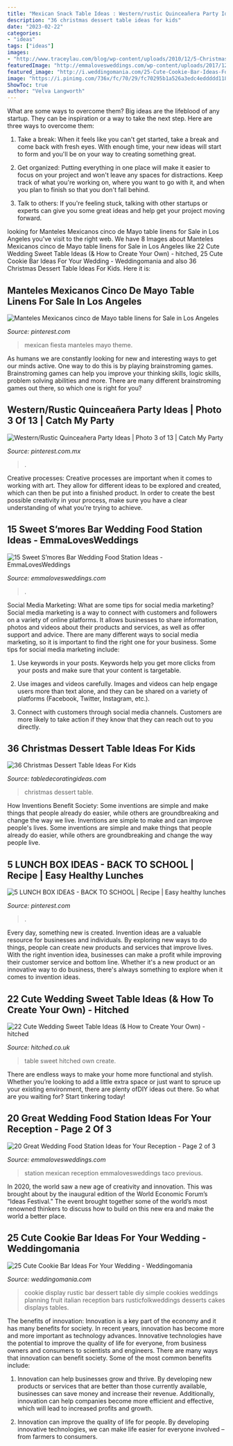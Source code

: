 ```yaml
---
title: "Mexican Snack Table Ideas : Western/rustic Quinceañera Party Ideas"
description: "36 christmas dessert table ideas for kids"
date: "2023-02-22"
categories:
- "ideas"
tags: ["ideas"]
images:
- "http://www.traceylau.com/blog/wp-content/uploads/2010/12/5-Christmas-Corprate-2.jpg"
featuredImage: "http://emmalovesweddings.com/wp-content/uploads/2017/12/wedding-S’mores-Bar-food-station-ideas.jpg"
featured_image: "http://i.weddingomania.com/25-Cute-Cookie-Bar-Ideas-For-Your-Wedding2.jpg"
image: "https://i.pinimg.com/736x/fc/70/29/fc70295b1a526a3edc4eddddd118082b.jpg"
ShowToc: true
author: "Velva Langworth"
---
```



What are some ways to overcome them?
Big ideas are the lifeblood of any startup. They can be inspiration or a way to take the next step. Here are three ways to overcome them:
1) Take a break: When it feels like you can't get started, take a break and come back with fresh eyes. With enough time, your new ideas will start to form and you'll be on your way to creating something great.

2) Get organized: Putting everything in one place will make it easier to focus on your project and won't leave any spaces for distractions. Keep track of what you're working on, where you want to go with it, and when you plan to finish so that you don't fall behind.

3) Talk to others: If you're feeling stuck, talking with other startups or experts can give you some great ideas and help get your project moving forward.

	

		
looking for Manteles Mexicanos cinco de Mayo table linens for Sale in Los Angeles you've visit to the right web. We have 8 Images about Manteles Mexicanos cinco de Mayo table linens for Sale in Los Angeles like 22 Cute Wedding Sweet Table Ideas (&amp; How to Create Your Own) - hitched, 25 Cute Cookie Bar Ideas For Your Wedding - Weddingomania and also 36 Christmas Dessert Table Ideas For Kids. Here it is:
		
    
## Manteles Mexicanos Cinco De Mayo Table Linens For Sale In Los Angeles

<img loading=lazy src="https://i.pinimg.com/736x/fc/70/29/fc70295b1a526a3edc4eddddd118082b.jpg" onerror="this.onerror=null;this.src='https://tse1.mm.bing.net/th?id=OIP.1yE3h7FGDTOM0UHfULGBpAHaJ4&amp;pid=15.1';" alt="Manteles Mexicanos cinco de Mayo table linens for Sale in Los Angeles">

_Source: pinterest.com_

>mexican fiesta manteles mayo theme. 

	

As humans we are constantly looking for new and interesting ways to get our minds active. One way to do this is by playing brainstroming games. Brainstroming games can help you improve your thinking skills, logic skills, problem solving abilities and more. There are many different brainstroming games out there, so which one is right for you?

    
## Western/Rustic Quinceañera Party Ideas | Photo 3 Of 13 | Catch My Party

<img loading=lazy src="https://i.pinimg.com/736x/05/41/78/05417845a6af40f8dadd989dcaa5a9e9.jpg" onerror="this.onerror=null;this.src='https://tse1.mm.bing.net/th?id=OIP.O4qt1Y4vRetZKEzToLAEmgHaNK&amp;pid=15.1';" alt="Western/Rustic Quinceañera Party Ideas | Photo 3 of 13 | Catch My Party">

_Source: pinterest.com.mx_

>. 

	

Creative processes:
Creative processes are important when it comes to working with art. They allow for different ideas to be explored and created, which can then be put into a finished product. In order to create the best possible creativity in your process, make sure you have a clear understanding of what you’re trying to achieve.

    
## 15 Sweet S’mores Bar Wedding Food Station Ideas - EmmaLovesWeddings

<img loading=lazy src="http://emmalovesweddings.com/wp-content/uploads/2017/12/wedding-S’mores-Bar-food-station-ideas.jpg" onerror="this.onerror=null;this.src='https://tse4.mm.bing.net/th?id=OIP.jmvr6ZzpDAA0QeEa6AUYVAHaLH&amp;pid=15.1';" alt="15 Sweet S’mores Bar Wedding Food Station Ideas - EmmaLovesWeddings">

_Source: emmalovesweddings.com_

>. 

	

Social Media Marketing: What are some tips for social media marketing?
Social media marketing is a way to connect with customers and followers on a variety of online platforms. It allows businesses to share information, photos and videos about their products and services, as well as offer support and advice. There are many different ways to social media marketing, so it is important to find the right one for your business. Some tips for social media marketing include:
1. Use keywords in your posts. Keywords help you get more clicks from your posts and make sure that your content is targetable.

2. Use images and videos carefully. Images and videos can help engage users more than text alone, and they can be shared on a variety of platforms (Facebook, Twitter, Instagram, etc.).

3. Connect with customers through social media channels. Customers are more likely to take action if they know that they can reach out to you directly.

    
## 36 Christmas Dessert Table Ideas For Kids

<img loading=lazy src="http://www.traceylau.com/blog/wp-content/uploads/2010/12/5-Christmas-Corprate-2.jpg" onerror="this.onerror=null;this.src='https://tse4.mm.bing.net/th?id=OIP.WhgMwExYwqNjANwnz_9xcAHaKe&amp;pid=15.1';" alt="36 Christmas Dessert Table Ideas For Kids">

_Source: tabledecoratingideas.com_

>christmas dessert table. 

	

How Inventions Benefit Society: Some inventions are simple and make things that people already do easier, while others are groundbreaking and change the way we live.
Inventions are simple to make and can improve people's lives. Some inventions are simple and make things that people already do easier, while others are groundbreaking and change the way people live.

    
## 5 LUNCH BOX IDEAS - BACK TO SCHOOL | Recipe | Easy Healthy Lunches

<img loading=lazy src="https://i.pinimg.com/736x/87/ad/2d/87ad2dbe2fb671e827e6999665b55e1c.jpg" onerror="this.onerror=null;this.src='https://tse4.mm.bing.net/th?id=OIP.5PMfAvZDy8rH4aGOxHKpyAHaMW&amp;pid=15.1';" alt="5 LUNCH BOX IDEAS - BACK TO SCHOOL | Recipe | Easy healthy lunches">

_Source: pinterest.com_

>. 

	

Every day, something new is created. Invention ideas are a valuable resource for businesses and individuals. By exploring new ways to do things, people can create new products and services that improve lives. With the right invention idea, businesses can make a profit while improving their customer service and bottom line. Whether it's a new product or an innovative way to do business, there's always something to explore when it comes to invention ideas.

    
## 22 Cute Wedding Sweet Table Ideas (&amp; How To Create Your Own) - Hitched

<img loading=lazy src="https://cdn0.hitched.co.uk/articles/images/9/4/6/3/img_63649/3-colour-co-ordinated.jpg" onerror="this.onerror=null;this.src='https://tse4.mm.bing.net/th?id=OIP.GfX41QdD313h8XvyB_Y8aAHaLH&amp;pid=15.1';" alt="22 Cute Wedding Sweet Table Ideas (&amp; How to Create Your Own) - hitched">

_Source: hitched.co.uk_

>table sweet hitched own create. 

	

There are endless ways to make your home more functional and stylish. Whether you’re looking to add a little extra space or just want to spruce up your existing environment, there are plenty ofDIY ideas out there. So what are you waiting for? Start tinkering today!

    
## 20 Great Wedding Food Station Ideas For Your Reception - Page 2 Of 3

<img loading=lazy src="http://emmalovesweddings.com/wp-content/uploads/2017/08/Mexican-Fiesta-Taco-wedding-food-station-ideas.jpg" onerror="this.onerror=null;this.src='https://tse4.mm.bing.net/th?id=OIP.WVueAiEfU2ipKl0qFmK8SwHaJW&amp;pid=15.1';" alt="20 Great Wedding Food Station Ideas for Your Reception - Page 2 of 3">

_Source: emmalovesweddings.com_

>station mexican reception emmalovesweddings taco previous. 

	

In 2020, the world saw a new age of creativity and innovation. This was brought about by the inaugural edition of the World Economic Forum’s “Ideas Festival.” The event brought together some of the world’s most renowned thinkers to discuss how to build on this new era and make the world a better place.

    
## 25 Cute Cookie Bar Ideas For Your Wedding - Weddingomania

<img loading=lazy src="http://i.weddingomania.com/25-Cute-Cookie-Bar-Ideas-For-Your-Wedding2.jpg" onerror="this.onerror=null;this.src='https://tse1.mm.bing.net/th?id=OIP.XiHrGXLdBGWJcpgYGV2WDwAAAA&amp;pid=15.1';" alt="25 Cute Cookie Bar Ideas For Your Wedding - Weddingomania">

_Source: weddingomania.com_

>cookie display rustic bar dessert table diy simple cookies weddings planning fruit italian reception bars rusticfolkweddings desserts cakes displays tables. 

	

The benefits of innovation:
Innovation is a key part of the economy and it has many benefits for society. In recent years, innovation has become more and more important as technology advances. Innovative technologies have the potential to improve the quality of life for everyone, from business owners and consumers to scientists and engineers.
There are many ways that innovation can benefit society. Some of the most common benefits include: 

1. Innovation can help businesses grow and thrive. By developing new products or services that are better than those currently available, businesses can save money and increase their revenue. Additionally, innovation can help companies become more efficient and effective, which will lead to increased profits and growth. 

2. Innovation can improve the quality of life for people. By developing innovative technologies, we can make life easier for everyone involved – from farmers to consumers.


